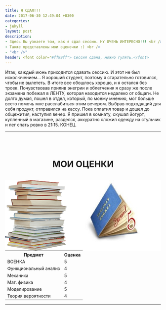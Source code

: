 ```yaml
---
title: Я СДАЛ!!!
date: 2017-06-30 12:49:04 +0300
categories:
- jekyll
layout: post
description:
- Здесь Вы узнаете том, как я сдал сессию. НУ ОЧЕНЬ ИНТЕРЕСНО!!! <br />
- Также представлены мои оценочки :) <br />
- "<br />"
header: <font color="#ff99ff"> Сессия сдана, можно гулять.</font>
---
```


Итак, каждый июнь приходится сдавать сессию. И этот не был исколючением...
Я хороший студент, поэтому я старательно готовился, чтобы не вылететь. В итоге все обошлось хорошо, и я остался без троек.
Почувствовав прилив энегрии и облегчения я сразу же после экзамена побежал в ЛЕНТУ, которая находится недалеко от общаги.
Не долго думая, пошел в отдел, который, по моему мнению, мог больше всего помочь мне расслабиться этим вечером. Выбрав подходящий для себя продукт, отправился на кассу.
Пока оплатил товар и дошел до общежития, наступил вечер. Я пришел в комнату, скушал йогурт, купленный в магазине, разделся, аккуратно сложил одежду на стульчик и лег спать ровно в 21:15.
КОНЕЦ.

<hr>
<br />
<br />
<center> <h1> МОИ ОЦЕНКИ </h1> </center>
<br />
<img src="images/exam.jpg" style="width:304px;height:228px; float: right;">
<img src="images/exam.png" style="width:200px;height:228px; float: left;">

<br />
<br />
<br />
<br />
<br />
<br />
<br />
<br />
<br />
<hr>


<table style="width:100%">
  <tr>
    <th>Предмет</th>
    <th>Оценка</th> 
  </tr>
  <tr>
    <td>ВОЕНКА</td>
    <td>5</td> 
  </tr>
  <tr>
    <td>Функциональный анализ</td>
    <td>4</td> 
  </tr>
    <tr>
    <td>Механика</td>
    <td>5</td> 
  </tr>
    <tr>
    <td>Мат. физика</td>
    <td>4</td> 
  </tr>
    <tr>
    <td>Моделирование</td>
    <td>5</td> 
  </tr>
    <tr>
    <td>Теория вероятности</td>
    <td>4</td> 
  </tr>
</table>

<hr>
